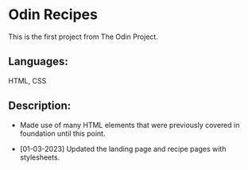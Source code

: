 # Odin Recipes

This is the first project from The Odin Project.

## Languages:

HTML, CSS

## Description:

- Made use of many HTML elements that were previously covered in foundation until this point.

- [01-03-2023] Updated the landing page and recipe pages with stylesheets.